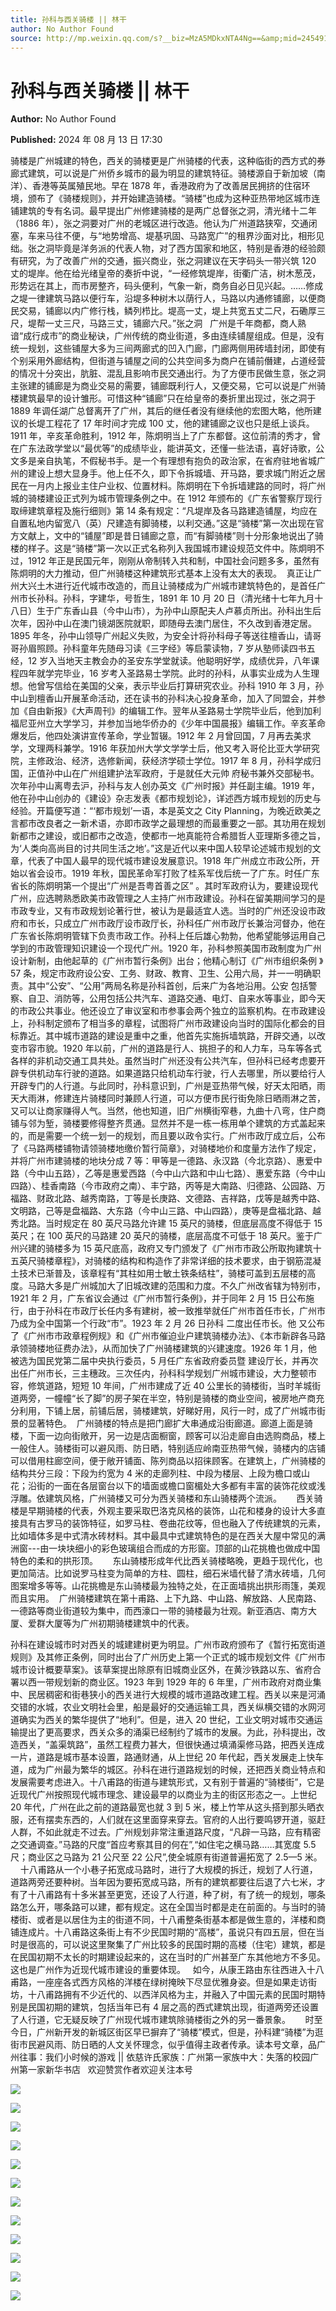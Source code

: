 ```yaml
---
title: 孙科与西关骑楼 || 林干
author: No Author Found
source: http://mp.weixin.qq.com/s?__biz=MzA5MDkxNTA4Ng==&amp;mid=2454915620&amp;idx=1&amp;sn=acb37ac29d5e2ff88862864327aee3e2&amp;chksm=87a3c245b0d44b532b92ffde552898f5771b38ff3656ed7c644f33acba8e6b29704f981c3828&poc_token=HJ_Do2ejHyO-wNZGG8Q1S8FdPgy1YBBEob-nUEme
---
```


# 孙科与西关骑楼 || 林干

**Author:** No Author Found

**Published:** 2024 年 08 月 13 日 17:30

骑楼是广州城建的特色，西关的骑楼更是广州骑楼的代表，这种临街的西方式的券廊式建筑，可以说是广州侨乡城市的最为明显的建筑特征。骑楼源自于新加坡（南洋）、香港等英属殖民地。早在 1878 年，香港政府为了改善居民拥挤的住宿环境，颁布了《骑楼规则》，并开始建造骑楼。“骑楼”也成为这种亚热带地区城市连铺建筑的专有名词。最早提出广州修建骑楼的是两广总督张之洞，清光绪十二年（1886 年），张之洞要对广州的老城区进行改造。他认为广州道路狭窄，交通闭塞，车来马往不便，与“地势增高、堤基巩固、马路宽广”的租界沙面对比，相形见绌。张之洞毕竟是洋务派的代表人物，对了西方国家和地区，特别是香港的经验颇有研究，为了改善广州的交通，振兴商业，张之洞建议在天字码头一带兴筑 120 丈的堤岸。他在给光绪皇帝的奏折中说，“一经修筑堤岸，街衢广洁，树木葱茂，形势远在其上，而市房整齐，码头便利，气象一新，商务自必日见兴起。……修成之堤一律建筑马路以便行车，沿堤多种树木以荫行人，马路以内通修铺廊，以便商民交易，铺廊以内广修行栈，鳞列栉比。堤高一丈，堤上共宽五丈二尺，石磡厚三尺，堤帮一丈三尺，马路三丈，铺廊六尺。”张之洞   广州是千年商都，商人熟谙“成行成市”的商业秘诀，广州传统的商业街道，多由连续铺屋组成。但是，没有统一规划，这些铺屋大多为三间两廊式的凹入门廊，门廊两侧用砖墙封闭，即使有个别采用外廊结构，但街道与铺屋之间的公共空间多为商户在铺前僭建，占道经营的情况十分突出，肮脏、混乱且影响市民交通出行。为了方便市民做生意，张之洞主张建的铺廊是为商业交易的需要，铺廊既利行人，又便交易，它可以说是广州骑楼建筑最早的设计雏形。可惜这种“铺廊”只在给皇帝的奏折里出现过，张之洞于 1889 年调任湖广总督离开了广州，其后的继任者没有继续他的宏图大略，他所建议的长堤工程花了 17 年时间才完成 100 丈，他的建铺廊之议也只是纸上谈兵。1911 年，辛亥革命胜利，1912 年，陈炯明当上了广东都督。这位前清的秀才，曾在广东法政学堂以“最优等”的成绩毕业，能讲英文，还懂一些法语，喜好诗歌，公文多是亲自执笔，不假秘书手。是一个有理想有抱负的政治家，在省府驻地省城广州的建设上想大显身手。他上任不久，即下令拆城墙、开马路，要求城门附近之居民在一月内上报业主住户业权、位置材料。陈炯明在下令拆墙建路的同时，将广州城的骑楼建设正式列为城市管理条例之中。在 1912 年颁布的《广东省警察厅现行取缔建筑章程及施行细则》第 14 条有规定：“凡堤岸及各马路建造铺屋，均应在自置私地内留宽八（英）尺建造有脚骑楼，以利交通。”这是“骑楼”第一次出现在官方文献上，文中的“铺屋”即是昔日铺廊之意，而“有脚骑楼”则十分形象地说出了骑楼的样子。这是“骑楼”第一次以正式名称列入我国城市建设规范文件中。陈炯明不过，1912 年正是民国元年，刚刚从帝制转入共和制，中国社会问题多多，虽然有陈炯明的大力推动，但广州骑楼这种建筑形式基本上没有太大的表现。  真正让广州大兴土木进行近代城市改造的，而且让骑楼成为广州城市建筑特色的，是首任广州市长孙科。孙科，字建华，号哲生，1891 年 10 月 20 日（清光绪十七年九月十八日）生于广东香山县（今中山市），为孙中山原配夫人卢慕贞所出。孙科出生后次年，因孙中山在澳门镜湖医院就职，即随母去澳门居住，不久改到香港定居。1895 年冬，孙中山领导广州起义失败，为安全计将孙科母子等送往檀香山，请哥哥孙眉照顾。孙科童年先随母习读《三字经》等启蒙读物，7 岁从塾师读四书五经，12 岁入当地天主教会办的圣安东学堂就读。他聪明好学，成绩优异，八年课程四年就学完毕业，16 岁考入圣路易士学院。此时的孙科，从事实业成为人生理想。他曾写信给在美国的父亲，表示毕业后打算研究农业。孙科 1910 年 3 月，孙中山到檀香山开展革命活动，还在读书的孙科决心投身革命，加入了同盟会，并参加《自由新报》《大声周刊》的编辑工作。翌年从圣路易士学院毕业后，他到加利福尼亚州立大学学习，并参加当地华侨办的《少年中国晨报》编辑工作。辛亥革命爆发后，他四处演讲宣传革命，学业暂辍。1912 年 2 月曾回国，7 月再去美求学，文理两科兼学。1916 年获加州大学文学学士后，他又考入哥伦比亚大学研究院，主修政治、经济，选修新闻，获经济学硕士学位。1917 年 8 月，孙科学成归国，正值孙中山在广州组建护法军政府，于是就任大元帅 府秘书兼外交部秘书。次年孙中山离粤去沪，孙科与友人创办英文《广州时报》并任副主编。1919 年，他在孙中山创办的《建设》杂志发表《都市规划论》，详述西方城市规划的历史与经验。开篇便写道：“‘都市规划’一语，本是英文之 City Planning，为晚近欧美之言都市改良者之一新术语，亦即市政学之最理想的而最重要之一部。其功用在规划新都市之建设，或旧都市之改造，使都市一地真能符合希腊哲人亚理斯多德之旨，为‘人类向高尚目的讨共同生活之地’。”这是近代以来中国人较早论述城市规划的文章，代表了中国人最早的现代城市建设发展意识。1918 年广州成立市政公所，开始以省会设市。1919 年秋，国民革命军打败了桂系军伐后统一了广东。时任广东省长的陈炯明第一个提出“广州是吾粤首善之区” 。其时军政府认为，要建设现代广州，应选聘熟悉欧美市政管理之人主持广州市政建设。孙科在留美期间学习的是市政专业，又有市政规划论著行世，被认为是最适宜人选。当时的广州还没设市政府和市长，只成立广州市政厅设市政厅长，孙科任广州市政厅长兼治河督办，他在广东省长陈炯明管辖下负责市政工作。孙科上任后雄心勃勃，他希望能够运用自己学到的市政管理知识建设一个现代广州。1920 年，孙科参照美国市政制度为广州设计新制，由他起草的《广州市暂行条例》出台；他精心制订《广州市组织条例 》57 条，规定市政府设公安、工务、财政、教育、卫生、公用六局，并一一明确职责。其中“公安”、“公用”两局名称是孙科首创，后来广为各地沿用。公安 包括警察、自卫、消防等，公用包括公共汽车、道路交通、电灯、自来水等事业，即今天 的市政公共事业。他还设立了审议室和市参事会两个独立的监察机构。在市政建设上，孙科制定颁布了相当多的章程，试图将广州市政建设向当时的国际化都会的目标靠近。其中城市道路的建设是重中之重，他首先实施拆墙筑路，开辟交通，以改变市容市貌。1920 年以前，广州的道路是行人、挑担子的和人力车，马车等各式各样的非机动交通工具共处。虽然当时广州还没有公共汽车，但孙科已经考虑要开辟专供机动车行驶的道路。如果道路只给机动车行驶，行人去哪里，所以要给行人开辟专门的人行道。与此同时，孙科意识到，广州是亚热带气候，好天太阳晒，雨天大雨淋，修建连片骑楼同时兼顾人行道，可以方便市民行街免除日晒雨淋之苦，又可以让商家赚得人气。当然，他也知道，旧广州横街窄巷，九曲十八弯，住户商铺与邻为堑，骑楼要修得整齐贯通。显然并不是一栋一栋用单个建筑的方式盖起来的，而是需要一个统一划一的规划，而且要以政令实行。广州市政厅成立后，公布了《马路两楼铺物请领骑楼地缴价暂行简章》，对骑楼地价和度量方法作了规定，并将广州市建骑楼的地块分成 7 等：甲等是一德路、永汉路（今北京路）、惠爱中路（今中山五路），乙等是惠爱西路（今中山六路和中山七路）、惠爱东路（今中山四路）、桂香南路（今市政府之南）、丰宁路，丙等是大南路、归德路、公园路、万福路、财政北路、越秀南路，丁等是长庚路、文德路、吉祥路，戊等是越秀中路、文明路，己等是盘福路、大东路（今中山三路、中山四路），庚等是盘福北路、越秀北路。当时规定在 80 英尺马路允许建 15 英尺的骑楼，但底层高度不得低于 15 英尺；在 100 英尺的马路建 20 英尺的骑楼，底层高度不可低于 18 英尺。鉴于广州兴建的骑楼多为 15 英尺底高，政府又专门颁发了《广州市市政公所取拘建筑十五英尺骑楼章程》，对骑楼的结构和构造作了非常详细的技术要求，由于钢筋混凝土技术已渐普及，该章程有“其柱如用士敏土铁条结柱”，骑楼可盖到五层楼的高度。马路大多是广州城加大了旧城改建的范围和力度。不久广州改省辖为特别市，1921 年 2 月，广东省议会通过《广州市暂行条例》，并于同年 2 月 15 日公布施行，由于孙科在市政厅长任内多有建树，被一致推举就任广州市首任市长，广州市乃成为全中国第一个行政“市”。1923 年 2 月 26 日孙科 二度出任市长。他 又公布了《广州市市政章程例规》和《广州市催迫业户建筑骑楼办法》、《本市新辟各马路承领骑楼地征费办法》，从而加快了广州骑楼建筑的兴建速度。1926 年 1 月，他被选为国民党第二届中央执行委员，5 月任广东省政府委员暨 建设厅长，并再次出任广州市长，三主穗政。三次任内，孙科科学规划广州城市建设，大力整顿市容，修筑道路，短短 10 年间，广州市建成了近 40 公里长的骑楼街，当时羊城街道两旁，一幢幢“长了脚”的房子架在半空，特别是骑楼的商业空间，被房地产商充分利用，下铺上居，前铺后居，骑楼建筑，好睇好用，风行一时，成了广州城市街景的显著特色。  广州骑楼的特点是把门廊扩大串通成沿街廊道。廊道上面是骑楼，下面一边向街敞开，另一边是店面橱窗，顾客可以沿走廊自由选购商品，楼上一般住人。骑楼街可以避风雨、防日晒，特别适应岭南亚热带气候，骑楼内的店铺可以借用柱廊空间，便于敞开铺面、陈列商品以招徕顾客。在建筑上，广州骑楼的结构共分三段：下段为约宽为 4 米的走廊列柱、中段为楼层、上段为檐口或山花；沿街的一面在各层窗台以下的墙面或檐口窗楣处大多都有丰富的装饰花纹或浅浮雕。依建筑风格，广州骑楼又可分为西关骑楼和东山骑楼两个流派。      西关骑楼是早期骑楼的代表，外观主要采取巴洛克风格的装饰，山花和楼身的设计大多直接具有古罗马的装饰特征，如罗马柱、卷曲花纹等，但也融入了传统建筑的元素，比如墙体多是中式清水砖材料。其中最具中式建筑特色的是在西关大屋中常见的满洲窗---由一块块细小的彩色玻璃组合而成的方形窗。顶部的山花挑檐也做成中国特色的柔和的拱形顶。      东山骑楼形成年代比西关骑楼略晚，更趋于现代化，也更加简洁。比如说罗马柱变为简单的方柱、圆柱，细石米墙代替了清水砖墙，几何图案增多等等。山花挑檐是东山骑楼最为独特之处，在正面墙挑出拱形雨篷，美观而且实用。  广州骑楼建筑在第十甫路、上下九路、中山路、解放路、人民南路、一德路等商业街道较为集中，而西濠口一带的骑楼最为壮观。新亚酒店、南方大厦、爱群大厦等为广州初期骑楼建筑中的代表。

孙科在建设城市时对西关的城建建树更为明显。广州市政府颁布了《暂行拓宽街道规则》及其修正条例，同时出台了广州历史上第一个正式的城市规划文件《广州市城市设计概要草案》。该草案提出除原有旧城商业区外，在黄沙铁路以东、省府合署以西一带规划新的商业区。1923 年到 1929 年的 6 年里，广州市政府对商业集中、民居稠密和街巷狭小的西关进行大规模的城市道路改建工程。西关以来是河涌交错的水城，农业文明社会里，船是最好的交通运输工具，西关纵横交错的水网河道确实为西关的繁华提供了“地利”。但是，进入 20 世纪，工业文明对城市交通运输提出了更高要求，西关众多的涌渠已经制约了城市的发展。为此，孙科提出，改造西关，“盖渠筑路”，虽然工程费力甚大，但很快通过填涌渠修马路，把西关连成一片，道路是城市基本设置，路通财通，从上世纪 20 年代起，西关发展走上快车道，成为广州最为繁华的城区。孙科在进行道路规划的时候，还把西关商业特点和发展需要考虑进入。十八甫路的街道与建筑形式，又有别于普遍的“骑楼街”，它是近现代广州按照现代城市理念、建设最早的以商业为主的街区形态之一。上世纪 20 年代，广州在此之前的道路最宽也就 3 到 5 米，楼上竹竿从这头搭到那头晒衣服，还有摆卖东西的，人们就在这里面穿来穿去。官府的人出行要鸣锣开道，驱赶人群，不如此就走不过去。广州规划非常注重道路尺度，“凡辟一马路，应有精密之交通调查。”马路的尺度“首应考察其目的何在”,“如住宅之横马路……其宽度 5.5 尺；商业区之马路为 21 公尺至 22 公尺”,使全城原有街道普遍拓宽了 2.5—5 米。      十八甫路从一个小巷子拓宽成马路时，进行了大规模的拆迁，规划了人行道，道路两旁还要种树。当年因为要拓宽成马路，所有的建筑都要往后退了六七米，才有了十八甫路有十多米甚至更宽，还设了人行道，种了树，有了统一的规划，哪条路怎么开，哪条路可以建，都有规定。这在全国当时都是走在前面的。与当时的骑楼街、或者是以居住为主的街道不同，十八甫整条街基本都是做生意的，洋楼和商铺连成片。十八甫路这条街上有不少民国时期的“高楼”，虽说只有四五层，但在当时是很高的，可以说这里聚集了广州比较多的民国时期的高楼（住宅）建筑，都是在民国初期不太长的时期建设起来的，这在当时的广州甚至广东其他地方不多见。这也是广州作为近现代城市建设的重要体现。   如今，从康王路由东往西进入十八甫路，一座座各式西方风格的洋楼在绿树掩映下尽显优雅身姿。但是如果走访街坊，十八甫路拥有不少近代的、以西洋风格为主，并融入了中国元素的民国时期特别是民国初期的建筑，包括当年已有 4 层之高的西式建筑出现，街道两旁还设置了人行道，它无疑反映了广州现代城市建筑除骑楼街之外的另一番景象。      时至今日，广州新开发的新城区街区早已摒弃了“骑楼”模式，但是，孙科建“骑楼”为逛街市民避风雨、防日晒的人文关怀理念，似乎值得主政者传承。读本号文章，品广州往事：我们小时候的游戏 || 依慈许氏家族：广州第一家族中大：失落的校园广州第一家新华书店   欢迎赞赏作者欢迎关注本号

![](https://mmbiz.qpic.cn/mmbiz_jpg/PJWG74pLsMYLJkglqkfhtuRqqeTrUMyYLzwB1mHztWmicv9aAg5ABt5opzPtK9DZzGk27hgHpKUT3iaUSHEEGTjw/640?from=appmsg)

![](https://mmbiz.qpic.cn/mmbiz_png/bL2iaicTYdZn7xzxia26YkFQXxhBhs4AiaibpFxjLg25s3xXepFiclPBeEQSxshcdGlO3icTPUsFjfxXLXCtQVa7Mxl8A/640?wx_fmt=png&from=appmsg)

![](https://mmbiz.qpic.cn/mmbiz_jpg/PJWG74pLsMYLJkglqkfhtuRqqeTrUMyYRRdQQhZvFVuY8965Ht3HIO07BprFIOn64uNou4wbic9RF8sN7lVKpZQ/640?from=appmsg)

![](https://mmbiz.qpic.cn/mmbiz_jpg/PJWG74pLsMYLJkglqkfhtuRqqeTrUMyYFzCVDzVk2SPqLxlia9VT9xKpFN0bguKecfjIS1LomibFpiawQGIpE0VvQ/640?from=appmsg)

![](https://mmbiz.qpic.cn/mmbiz_gif/bL2iaicTYdZn7ojbNlSXwega5gccSFG7qzGSsLGpiaAzaiaA8ISruibbq6FMganiblRaqEeULe6SrJBIOJdCzzZBCpjg/640?wx_fmt=gif&from=appmsg)

![](https://mmbiz.qpic.cn/mmbiz_png/bL2iaicTYdZn7ojbNlSXwega5gccSFG7qzkcFyUul3fwCWhKFKmgfxUOMsC8ecqp1ibB2DakdpWsb8RibVOKQNopJQ/640?wx_fmt=png&from=appmsg)

![](https://mmbiz.qpic.cn/mmbiz_jpg/PJWG74pLsMYLJkglqkfhtuRqqeTrUMyY97S9QTUZyK8UERIwicp0sPYhsk46JSFC1TibDmsiccvbePB1gbxC5diboQ/640?from=appmsg)

![](https://mmbiz.qpic.cn/mmbiz_jpg/PJWG74pLsMYLJkglqkfhtuRqqeTrUMyYu2KlXTib2fv3iauickicj3LUSIYg8aKaBfvn23LJVUfCUuibib87oSCjA44Q/640?from=appmsg)

![](https://mmbiz.qpic.cn/mmbiz_jpg/PJWG74pLsMYLJkglqkfhtuRqqeTrUMyYbcbrah1mgtz3FjEKOJs1L2Y11xp0ibiavNALbTic3W9k0sC0nn2xkuEUw/640?from=appmsg)

![](https://mmbiz.qpic.cn/mmbiz_jpg/PJWG74pLsMYLJkglqkfhtuRqqeTrUMyYRg7J0GeUUGZdWlsJiaNfibGxl3iaBpB01lfHRicXMUFSdEZ4wwjAj45eNA/640?from=appmsg)

![](https://mmbiz.qpic.cn/mmbiz_jpg/PJWG74pLsMYLJkglqkfhtuRqqeTrUMyYAP48M64x7MobFD42PnyDTKqamARc96VBBm6iatr9cPibJQUsFsNOh20w/640?from=appmsg)

![](https://mmbiz.qpic.cn/mmbiz_jpg/PJWG74pLsMYLJkglqkfhtuRqqeTrUMyYtMulo3BhYl60Y6noqphwt5M8p2DyAibz52LCkaXtia1uibXo79RSSLckQ/640?from=appmsg)
